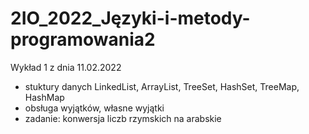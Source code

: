# 2IO_2022_Języki-i-metody-programowania2

Wykład 1 z dnia 11.02.2022
 - stuktury danych LinkedList, ArrayList, TreeSet, HashSet, TreeMap, HashMap
 - obsługa wyjątków, własne wyjątki
 - zadanie: konwersja liczb rzymskich na arabskie
